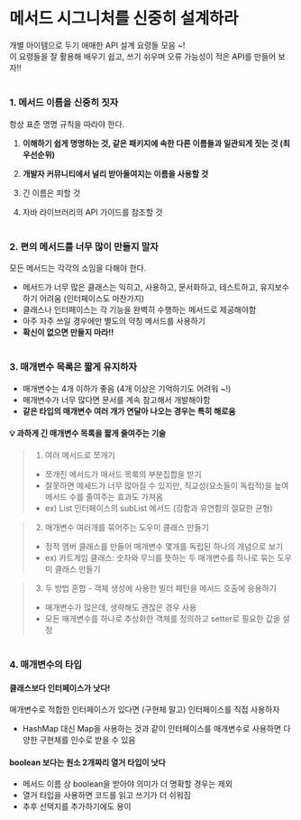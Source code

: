 # 메서드 시그니처를 신중히 설계하라

개별 아이템으로 두기 애매한 API 설계 요령들 모음 ~!  
이 요령들을 잘 활용해 배우기 쉽고, 쓰기 쉬우며 오류 가능성이 적은 API를 만들어 보자!!

#
### 1. 메서드 이름을 신중히 짓자

항상 표준 명명 규칙을 따라야 한다.

1. __이해하기 쉽게 명명하는 것, 같은 패키지에 속한 다른 이름들과 일관되게 짓는 것 (최우선순위)__

2. __개발자 커뮤니티에서 널리 받아들여지는 이름을 사용할 것__

3. 긴 이름은 피할 것

4. 자바 라이브러리의 API 가이드를 참조할 것


#
### 2. 편의 메서드를 너무 많이 만들지 말자

모든 메서드는 각각의 소임을 다해야 한다.

- 메서드가 너무 많은 클래스는 익히고, 사용하고, 문서화하고, 테스트하고, 유지보수하기 어려움 (인터페이스도 마찬가지)
- 클래스나 인터페이스는 각 기능을 완벽히 수행하는 메서드로 제공해야함
- 아주 자주 쓰일 경우에만 별도의 약칭 메서드를 사용하기
- __확신이 없으면 만들지 마라!!__

#
### 3. 매개변수 목록은 짧게 유지하자

- 매개변수는 4개 이하가 좋음 (4개 이상은 기억하기도 어려워 ~!)
- 매개변수가 너무 많다면 문서를 계속 참고해서 개발해야함
- __같은 타입의 매개변수 여러 개가 연달아 나오는 경우는 특히 해로움__


#### 💡 과하게 긴 매개변수 목록을 짧게 줄여주는 기술
> 1) 여러 메서드로 쪼개기
>   - 쪼개진 메서드가 매서드 목록의 부분집합을 받기
>   - 잘못하면 메세드가 너무 많아질 수 있지만, 직교성(요소들이 독립적)을 높여 메서드 수를 줄여주는 효과도 가져옴
>   - ex) List 인터페이스의 subList 메서드 (강함과 유연함의 절묘한 균형)

> 2) 매개변수 여러개를 묶어주는 도우미 클래스 만들기
>   - 정적 멤버 클래스를 만들어 매개변수 몇개를 독립된 하나의 개념으로 보기
>   - ex) 카트게임 클래스: 숫자와 무늬를 뜻하는 두 매개변수를 하나로 묶는 도우미 클래스 만들기

> 3) 두 방법 혼합 - 객체 생성에 사용한 빌터 패턴을 메서드 호출에 응용하기
>   - 매개변수가 많은데, 생략해도 괜찮은 경우 사용
>   - 모든 매개변수를 하나로 추상화한 객체를 정의하고 setter로 필요한 값을 설정


#
### 4. 매개변수의 타입

#### 클래스보다 인터페이스가 낫다!
매개변수로 적합한 인터페이스가 있다면 (구현체 말고) 인터페이스를 직접 사용하자
- HashMap 대신 Map을 사용하는 것과 같이 인터페이스를 매개변수로 사용하면 다양한 구현체를 인수로 받을 수 있음


#### boolean 보다는 원소 2개짜리 열거 타입이 낫다
- 메서드 이름 상 boolean을 받아야 의미가 더 명확할 경우는 제외
- 열거 타입을 사용하면 코드를 읽고 쓰기가 더 쉬워짐
- 추후 선택지를 추가하기에도 용이
